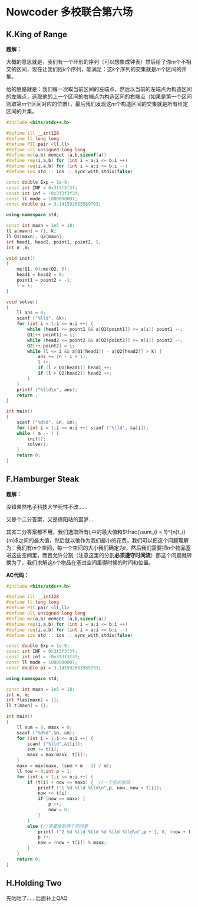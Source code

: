 # Nowcoder 多校联合第六场

## K.King of Range

**题解：**

大概的意思就是，我们有一个环形的序列（可以想象成钟表）然后给了你$m$​个不相交的区间，现在让我们找$k$​个序列，能满足：这$k$个序列的交集就是$m$个区间的并集。

给的思路就是：我们每一次取当前区间的左端点，然后以当前的左端点为构造区间的左端点，选取他的上一个区间的右端点为构造区间的右端点（如果是第一个区间则取第$m$个区间对应的位置），最后我们发现这$m$个构造区间的交集就是所有给定区间的并集。

```cpp
#include <bits/stdc++.h>

#define ill __int128
#define ll long long
#define PII pair <ll,ll>
#define ull unsigned long long
#define me(a,b) memset (a,b,sizeof(a))
#define rep(i,a,b) for (int i = a;i <= b;i ++)
#define req(i,a,b) for (int i = a;i >= b;i --)
#define ios std :: ios :: sync_with_stdio(false)

const double Exp = 1e-9;
const int INF = 0x3f3f3f3f;
const int inf = -0x3f3f3f3f;
const ll mode = 1000000007;
const double pi = 3.141592653589793;

using namespace std;

const int maxn = 1e5 + 10;
ll a[maxn] = {}, k;
ll Q1[maxn], Q2[maxn];
int head1, head2, point1, point2, l;
int n ,m;

void init()
{
    me(Q1, 0);me(Q2, 0);
    head1 = head2 = 0;
    point1 = point2 = -1;
    l = 1;
}

void solve()
{
    ll ans = 0;
    scanf ("%lld", &k);
    for (int i = 1;i <= n;i ++) {
        while (head1 <= point1 && a[Q1[point1]] <= a[i]) point1 --;
        Q1[++ point1] = i;
        while (head2 <= point2 && a[Q2[point2]] >= a[i]) point2 --;
        Q2[++ point2] = i;
        while (l <= i && a[Q1[head1]] - a[Q2[head2]] > k) {
            ans += (n - i + 1);
            l ++;
            if (l > Q1[head1]) head1 ++;
            if (l > Q2[head2]) head2 ++;
        }
    }
    printf ("%lld\n", ans);
    return ;
}

int main()
{
    scanf ("%d%d", &n, &m);
    for (int i = 1;i <= n;i ++) scanf ("%lld", &a[i]);
    while ( m -- ) {
        init();
        solve();
    }
    return 0;
}
```

## F.Hamburger Steak

**题解：**

没错果然电子科技大学死性不改......

又是个二分答案，又是绵阳站的噩梦...

其实二分答案都不用，我们选取所有$t_i$​​中的最大值和$\frac{\sum_{i = 1}^{n}t_i}{m}$​​之间的最大值，然后就以他作为我们最小的花费，我们可以把这个问题理解为：我们有$m$​​个空间，每一个空间的大小我们确定为$t$​​，然后我们需要把$n$​​个物品塞进这些空间里，而且允许分割（注意这里的分割**必须遵守时间流**）那这个问题就转换为了，我们求解这$n$个物品在塞进空间里得时候的时间和位置。

**AC代码：**

```cpp
#include <bits/stdc++.h>

#define ill __int128
#define ll long long
#define PII pair <ll,ll>
#define ull unsigned long long
#define me(a,b) memset (a,b,sizeof(a))
#define rep(i,a,b) for (int i = a;i <= b;i ++)
#define req(i,a,b) for (int i = a;i >= b;i --)
#define ios std :: ios :: sync_with_stdio(false)

const double Exp = 1e-9;
const int INF = 0x3f3f3f3f;
const int inf = -0x3f3f3f3f;
const ll mode = 1000000007;
const double pi = 3.141592653589793;

using namespace std;

const int maxn = 1e5 + 10;
int n, m;
int flas[maxn] = {};
ll t[maxn] = {};

int main()
{
    ll sum = 0, maxx = 0;
    scanf ("%d%d",&n, &m);
    for (int i = 1;i <= n;i ++) {
        scanf ("%lld",&t[i]);
        sum += t[i];
        maxx = max(maxx, t[i]);
    }
    maxx = max(maxx, (sum + m - 1) / m);
    ll now = 0;int p = 1;
    for (int i = 1;i <= n;i ++) {
        if (t[i] + now <= maxx) {  //一个空间够放
            printf ("1 %d %lld %lld\n",p, now, now + t[i]);   
            now += t[i];
            if (now == maxx) {
                p ++;
                now = 0;
            }
        } 
        else {//需要放到两个空间里
            printf ("2 %d %lld %lld %d %lld %lld\n",p + 1, 0, (now + t[i]) % maxx, p, now, maxx);
            p ++;
            now = (now + t[i]) % maxx;
        }
    }
    return 0;
}
```

## H.Holding Two

先咕咕了......后面补上QAQ